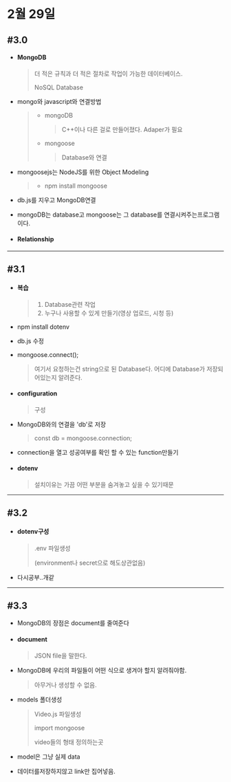# 2월 29일

## #3.0

- #### MongoDB

  > 더 적은 규칙과 더 적은 절차로 작업이 가능한 데이터베이스.
  >
  > NoSQL Database 

- mongo와 javascript와 연결방법

  > - mongoDB
  >
  >   > C++이나 다른 걸로 만들어졌다. Adaper가 필요
  >
  > - mongoose
  >
  >   > Database와 연결

- mongoosejs는 NodeJS를 위한 Object Modeling

  > - npm install mongoose

- db.js를 지우고 MongoDB연결

- mongoDB는 database고 mongoose는 그 database를 연결시켜주는프로그램이다.

- #### Relationship

  > 

---

## #3.1

- #### 복습

  > 1. Database관련 작업
  > 2. 누구나 사용할 수 있게 만들기(영상 업로드, 시청 등)

- npm install dotenv

  > 

- db.js 수정

- mongoose.connect();

  > 여기서 요청하는건 string으로 된 Database다. 어디에 Database가 저장되어있는지 알려준다.

- #### configuration

  > 구성

- MongoDB와의 연결을 'db'로 저장

  > const db = mongoose.connection;

- connection을 열고 성공여부를 확인 할 수 있는 function만들기

- #### dotenv

  > 설치이유는 가끔 어떤 부분을 숨겨놓고 싶을 수 있기때문

---

## #3.2

- #### dotenv구성

  > .env 파일생성 
  >
  > (environment나 secret으로 해도상관없음)

- 다시공부..개같

---

## #3.3

- MongoDB의 장점은 document를 줄여준다

- #### document

  > JSON file을 말한다.

- MongoDB에 우리의 파일들이 어떤 식으로 생겨야 할지 알려줘야함.

  > 아무거나 생성할 수 없음.

- models 폴더생성

  > Video.js 파일생성
  >
  > import mongoose
  >
  > video들의 형태 정의하는곳

- model은 그냥 실제 data

- 데이터를저장하지않고 link만 집어넣음.











